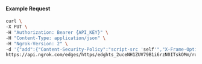 <!-- Code generated for API Clients. DO NOT EDIT. -->

#### Example Request

```bash
curl \
-X PUT \
-H "Authorization: Bearer {API_KEY}" \
-H "Content-Type: application/json" \
-H "Ngrok-Version: 2" \
-d '{"add":{"Content-Security-Policy":"script-src 'self'","X-Frame-Options":"DENY"},"enabled":true}' \
https://api.ngrok.com/edges/https/edghts_2uceNH1ZUV79B1i6rzN0ITskOMm/routes/edghtsrt_2uceNBFMO5pNnlrIF0Xfxa3HwYO/response_headers
```
